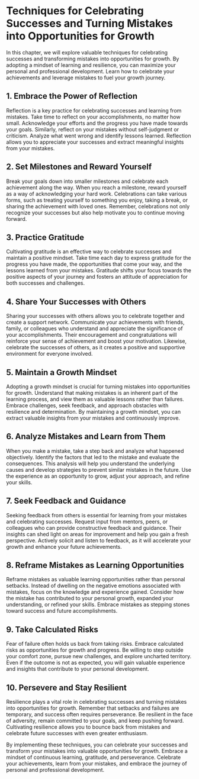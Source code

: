 Techniques for Celebrating Successes and Turning Mistakes into Opportunities for Growth
==================================================================================================

In this chapter, we will explore valuable techniques for celebrating successes and transforming mistakes into opportunities for growth. By adopting a mindset of learning and resilience, you can maximize your personal and professional development. Learn how to celebrate your achievements and leverage mistakes to fuel your growth journey.

**1. Embrace the Power of Reflection**
--------------------------------------

Reflection is a key practice for celebrating successes and learning from mistakes. Take time to reflect on your accomplishments, no matter how small. Acknowledge your efforts and the progress you have made towards your goals. Similarly, reflect on your mistakes without self-judgment or criticism. Analyze what went wrong and identify lessons learned. Reflection allows you to appreciate your successes and extract meaningful insights from your mistakes.

**2. Set Milestones and Reward Yourself**
-----------------------------------------

Break your goals down into smaller milestones and celebrate each achievement along the way. When you reach a milestone, reward yourself as a way of acknowledging your hard work. Celebrations can take various forms, such as treating yourself to something you enjoy, taking a break, or sharing the achievement with loved ones. Remember, celebrations not only recognize your successes but also help motivate you to continue moving forward.

**3. Practice Gratitude**
-------------------------

Cultivating gratitude is an effective way to celebrate successes and maintain a positive mindset. Take time each day to express gratitude for the progress you have made, the opportunities that come your way, and the lessons learned from your mistakes. Gratitude shifts your focus towards the positive aspects of your journey and fosters an attitude of appreciation for both successes and challenges.

**4. Share Your Successes with Others**
---------------------------------------

Sharing your successes with others allows you to celebrate together and create a support network. Communicate your achievements with friends, family, or colleagues who understand and appreciate the significance of your accomplishments. Their encouragement and congratulations will reinforce your sense of achievement and boost your motivation. Likewise, celebrate the successes of others, as it creates a positive and supportive environment for everyone involved.

**5. Maintain a Growth Mindset**
--------------------------------

Adopting a growth mindset is crucial for turning mistakes into opportunities for growth. Understand that making mistakes is an inherent part of the learning process, and view them as valuable lessons rather than failures. Embrace challenges, seek feedback, and approach obstacles with resilience and determination. By maintaining a growth mindset, you can extract valuable insights from your mistakes and continuously improve.

**6. Analyze Mistakes and Learn from Them**
-------------------------------------------

When you make a mistake, take a step back and analyze what happened objectively. Identify the factors that led to the mistake and evaluate the consequences. This analysis will help you understand the underlying causes and develop strategies to prevent similar mistakes in the future. Use the experience as an opportunity to grow, adjust your approach, and refine your skills.

**7. Seek Feedback and Guidance**
---------------------------------

Seeking feedback from others is essential for learning from your mistakes and celebrating successes. Request input from mentors, peers, or colleagues who can provide constructive feedback and guidance. Their insights can shed light on areas for improvement and help you gain a fresh perspective. Actively solicit and listen to feedback, as it will accelerate your growth and enhance your future achievements.

**8. Reframe Mistakes as Learning Opportunities**
-------------------------------------------------

Reframe mistakes as valuable learning opportunities rather than personal setbacks. Instead of dwelling on the negative emotions associated with mistakes, focus on the knowledge and experience gained. Consider how the mistake has contributed to your personal growth, expanded your understanding, or refined your skills. Embrace mistakes as stepping stones toward success and future accomplishments.

**9. Take Calculated Risks**
----------------------------

Fear of failure often holds us back from taking risks. Embrace calculated risks as opportunities for growth and progress. Be willing to step outside your comfort zone, pursue new challenges, and explore uncharted territory. Even if the outcome is not as expected, you will gain valuable experience and insights that contribute to your personal development.

**10. Persevere and Stay Resilient**
------------------------------------

Resilience plays a vital role in celebrating successes and turning mistakes into opportunities for growth. Remember that setbacks and failures are temporary, and success often requires perseverance. Be resilient in the face of adversity, remain committed to your goals, and keep pushing forward. Cultivating resilience allows you to bounce back from mistakes and celebrate future successes with even greater enthusiasm.

By implementing these techniques, you can celebrate your successes and transform your mistakes into valuable opportunities for growth. Embrace a mindset of continuous learning, gratitude, and perseverance. Celebrate your achievements, learn from your mistakes, and embrace the journey of personal and professional development.
